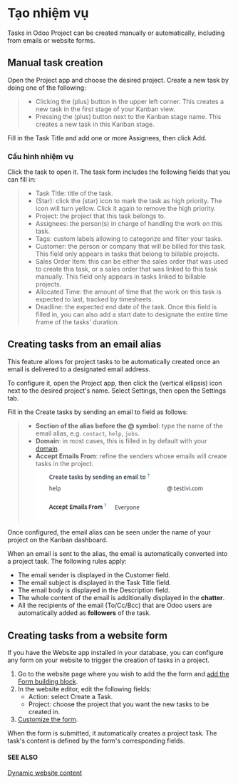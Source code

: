 # Tạo nhiệm vụ

Tasks in Odoo Project can be created manually or automatically, including from emails or website
forms.

## Manual task creation

Open the Project app and choose the desired project. Create a new task by doing one of the
following:

> - Clicking the <i class="fa fa-plus"></i> (plus) button in the upper left corner. This creates
>   a new task in the first stage of your Kanban view.
> - Pressing the <i class="fa fa-plus"></i> (plus) button next to the Kanban stage name. This
>   creates a new task in this Kanban stage.

Fill in the Task Title and add one or more Assignees, then click
Add.

<a id="task-creation-task-configuration"></a>

### Cấu hình nhiệm vụ

Click the task to open it. The task form includes the following fields that you can fill in:

> - Task Title: title of the task.
> - <i class="fa fa-star-o"></i> (Star): click the <i class="fa fa-star-o"></i> (star) icon to mark
>   the task as high priority. The icon will turn yellow. Click it again to remove the high priority.
> - Project: the project that this task belongs to.
> - Assignees: the person(s) in charge of handling the work on this task.
> - Tags: custom labels allowing to categorize and filter your tasks.
> - Customer: the person or company that will be billed for this task. This field only
>   appears in tasks that belong to billable projects.
> - Sales Order Item: this can be either the sales order that was used to create this
>   task, or a sales order that was linked to this task manually. This field only appears in tasks
>   linked to billable projects.
> - Allocated Time: the amount of time that the work on this task is expected to last,
>   tracked by timesheets.
> - Deadline: the expected end date of the task. Once this field is filled in, you can
>   also add a start date to designate the entire time frame of the tasks' duration.

<a id="task-creation-email-alias"></a>

## Creating tasks from an email alias

This feature allows for project tasks to be automatically created once an email is delivered to a
designated email address.

To configure it, open the Project app, then click the <i class="fa fa-ellipsis-v"></i> (vertical
ellipsis) icon next to the desired project's name. Select Settings, then open the
Settings tab.

Fill in the Create tasks by sending an email to field as follows:

> - **Section of the alias before the @ symbol**: type the name of the email alias, e.g. `contact`,
>   `help`, `jobs`.
> - **Domain**: in most cases, this is filled in by default with your [domain](../../../general/email_communication/).
> - **Accept Emails From**: refine the senders whose emails will create tasks in the project.
![View of the email alias chosen on the dashboard view in Odoo Project](../../../../.gitbook/assets/email-configuration.png)

Once configured, the email alias can be seen under the name of your project on the Kanban dashboard.

When an email is sent to the alias, the email is automatically converted into a project task. The
following rules apply:

- The email sender is displayed in the Customer field.
- The email subject is displayed in the Task Title field.
- The email body is displayed in the Description field.
- The whole content of the email is additionally displayed in the **chatter**.
- All the recipients of the email (To/Cc/Bcc) that are Odoo users are automatically added as
  **followers** of the task.

## Creating tasks from a website form

If you have the Website app installed in your database, you can configure any form on your
website to trigger the creation of tasks in a project.

1. Go to the website page where you wish to add the the form and
   [add the Form building block](../../../websites/website/web_design/building_blocks/#websites-website-web-design-building-blocks).
2. In the website editor, edit the following fields:
   - Action: select Create a Task.
   - Project: choose the project that you want the new tasks to be created in.
3. [Customize the form](../../../websites/website/web_design/building_blocks/dynamic_content.md#website-dynamic-content-form).

When the form is submitted, it automatically creates a project task. The task's content is defined
by the form's corresponding fields.

#### SEE ALSO
[Dynamic website content](../../../websites/website/web_design/building_blocks/dynamic_content.md)
